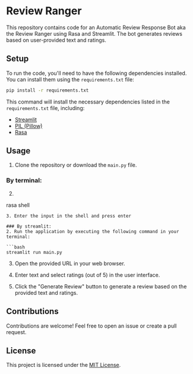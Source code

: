 # Review Ranger

This repository contains code for an Automatic Review Response Bot aka the Review Ranger using Rasa and Streamlit. The bot generates reviews based on user-provided text and ratings.

## Setup

To run the code, you'll need to have the following dependencies installed. You can install them using the `requirements.txt` file:

```bash
pip install -r requirements.txt
```

This command will install the necessary dependencies listed in the `requirements.txt` file, including:

- [Streamlit](https://www.streamlit.io/)
- [PIL (Pillow)](https://pillow.readthedocs.io/en/stable/)
- [Rasa](https://rasa.com/)

## Usage


1. Clone the repository or download the `main.py` file.

### By terminal:

2. ```bash
rasa shell
```
3. Enter the input in the shell and press enter

### By streamlit:
2. Run the application by executing the following command in your terminal:

```bash
streamlit run main.py
```

3. Open the provided URL in your web browser.

4. Enter text and select ratings (out of 5) in the user interface.

5. Click the "Generate Review" button to generate a review based on the provided text and ratings.


## Contributions

Contributions are welcome! Feel free to open an issue or create a pull request.

## License

This project is licensed under the [MIT License](LICENSE).
